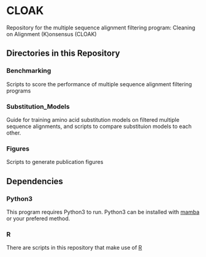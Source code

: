 # CLOAK
Repository for the multiple sequence alignment filtering program: Cleaning on Alignment (K)onsensus (CLOAK)

## Directories in this Repository

### Benchmarking
Scripts to score the performance of multiple sequence alignment filtering programs

### Substitution_Models
Guide for training amino acid substitution models on filtered multiple sequence alignments, and scripts to compare substituion models to each other.

### Figures
Scripts to generate publication figures

## Dependencies

### Python3
This program requires Python3 to run. Python3 can be installed with [mamba](https://mamba.readthedocs.io/en/latest/installation/mamba-installation.html) or your prefered method.

### R
There are scripts in this repository that make use of [R](https://www.r-project.org/)
